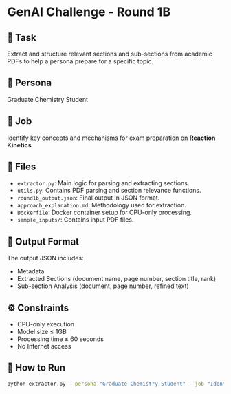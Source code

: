 # GenAI Challenge - Round 1B

## 📌 Task
Extract and structure relevant sections and sub-sections from academic PDFs to help a persona prepare for a specific topic.

## 👤 Persona
Graduate Chemistry Student

## 🎯 Job
Identify key concepts and mechanisms for exam preparation on **Reaction Kinetics**.

## 📂 Files
- `extractor.py`: Main logic for parsing and extracting sections.
- `utils.py`: Contains PDF parsing and section relevance functions.
- `round1b_output.json`: Final output in JSON format.
- `approach_explanation.md`: Methodology used for extraction.
- `Dockerfile`: Docker container setup for CPU-only processing.
- `sample_inputs/`: Contains input PDF files.

## 🧾 Output Format
The output JSON includes:
- Metadata
- Extracted Sections (document name, page number, section title, rank)
- Sub-section Analysis (document, page number, refined text)

## ⚙️ Constraints
- CPU-only execution
- Model size ≤ 1GB
- Processing time ≤ 60 seconds
- No Internet access

## 🚀 How to Run
```bash
python extractor.py --persona "Graduate Chemistry Student" --job "Identify key concepts and mechanisms for exam preparation on reaction kinetics"
